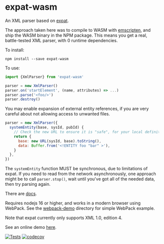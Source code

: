 # expat-wasm

An XML parser based on [expat](https://github.com/libexpat/libexpat).

The approach taken here was to compile to WASM with
[emscripten](https://emscripten.org/), and ship the WASM binary in the NPM
package.  This means you get a real, battle-tested XML parser, with 0 runtime
dependencies.

To install:

    npm install --save expat-wasm

To use:

```js
import {XmlParser} from 'expat-wasm'

parser = new XmlParser()
parser.on('startElement', (name, attributes) => ...)
parser.parse('<foo/>')
parser.destroy()
```

You may enable expansion of external entity references, if you are very
careful about not allowing access to unwanted files.

```js
parser = new XmlParser({
  systemEntity(base, sysId, pubId) {
    // Check the new URL to ensure it is "safe", for your local definition of "safe".
    return {
      base: new URL(sysId, base).toString(),
      data: Buffer.from('<!ENTITY foo "bar" >'),
    }
  },
})
```

The `systemEntity` function MUST be synchronous, due to limitations of expat.
If you need to read from the network asynchronously, one approach might be to
call `parser.stop()`, wait until you've got all of the needed data, then try
parsing again.

There are [docs](https://hildjj.github.io/expat-wasm/).

Requires nodejs 16 or higher, and works in a modern browser using WebPack.  See
the [webpack-demo](https://github.com/hildjj/expat-wasm/tree/master/webpack-demo)
directory for simple WebPack example.

Note that expat currently only supports XML 1.0, edition 4.

See an online demo [here](https://hildjj.github.io/expat-wasm/webpack-demo).

[![Tests](https://github.com/hildjj/expat-wasm/actions/workflows/node.js.yml/badge.svg)](https://github.com/hildjj/expat-wasm/actions/workflows/node.js.yml)
[![codecov](https://codecov.io/gh/hildjj/expat-wasm/branch/master/graph/badge.svg?token=GQ5IHsZb8S)](https://codecov.io/gh/hildjj/expat-wasm)
